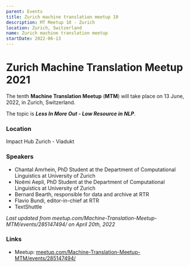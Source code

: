 ```yaml
---
parent: Events
title: Zurich machine translation meetup 10
description: MT Meetup 10 - Zurich
location: Zurich, Switzerland
name: Zurich machine translation meetup
startDate: 2022-06-13
---
```


# Zurich Machine Translation Meetup 2021

The tenth **Machine Translation Meetup** (**MTM**) will take place on 13 June, 2022, in Zurich, Switzerland.

The topic is ***Less In More Out - Low Resource in NLP***.

### Location

Impact Hub Zurich - Viadukt

### Speakers

- Chantal Amrhein, PhD Student at the Department of Computational Linguistics at University of Zurich
- Noëmi Aepli, PhD Student at the Department of Computational Linguistics at University of Zurich
- Bernard Bearth, responsible for data and archive at RTR
- Flavio Bundi, editor-in-chief at RTR
- TextShuttle

*Last updated from meetup.com/Machine-Translation-Meetup-MTM/events/285147494/ on April 20th, 2022*

### Links

- Meetup: [meetup.com/Machine-Translation-Meetup-MTM/events/285147494/](https://www.meetup.com/Machine-Translation-Meetup-MTM/events/285147494/)

